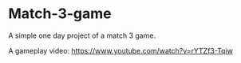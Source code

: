# Match-3-game
A simple one day project of a match 3 game.

A gameplay video:
https://www.youtube.com/watch?v=rYTZf3-Tqiw
